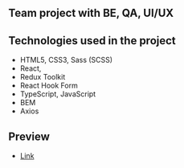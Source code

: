 ## Team project with BE, QA, UI/UX
## Technologies used in the project
- HTML5, CSS3, Sass (SCSS) 
- React, 
- Redux Toolkit
- React Hook Form
- TypeScript, JavaScript
- BEM
- Axios
## Preview
- [Link](http://wine4you.s3-website-ap-southeast-1.amazonaws.com/)


